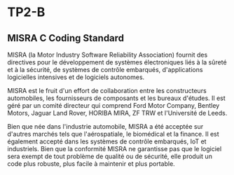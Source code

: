 # TP2-B

## MISRA C Coding Standard

MISRA (la Motor Industry Software Reliability Association) fournit des directives pour le développement de systèmes électroniques liés à la sûreté et à la sécurité, de systèmes de contrôle embarqués, d'applications logicielles intensives et de logiciels autonomes.

MISRA est le fruit d'un effort de collaboration entre les constructeurs automobiles, les fournisseurs de composants et les bureaux d'études. Il est géré par un comité directeur qui comprend Ford Motor Company, Bentley Motors, Jaguar Land Rover, HORIBA MIRA, ZF TRW et l'Université de Leeds.

Bien que née dans l'industrie automobile, MISRA a été acceptée sur d'autres marchés tels que l'aérospatiale, le biomédical et la finance. Il est également accepté dans les systèmes de contrôle embarqués, IoT et industriels. Bien que la conformité MISRA ne garantisse pas que le logiciel sera exempt de tout problème de qualité ou de sécurité, elle produit un code plus robuste, plus facile à maintenir et plus portable.

